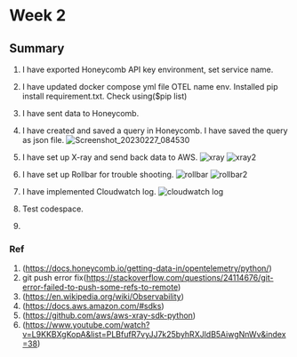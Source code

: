 # Week 2
## Summary
1. I have exported Honeycomb API key environment, set service name.
2. I have updated docker compose yml file OTEL name env. Installed pip install requirement.txt. Check using($pip list) 
3. I have sent data to Honeycomb. 
4. I have created and saved a query in Honeycomb. I have saved the query as json file.
![Screenshot_20230227_084530](https://user-images.githubusercontent.com/116926319/222056340-6fb781df-32f5-4027-a4b8-8b7396af1461.png)

5. I have set up X-ray and send back data to AWS.
![xray](https://user-images.githubusercontent.com/116926319/222056475-19b744fc-ba56-4095-be05-0525b94e7110.png)
![xray2](https://user-images.githubusercontent.com/116926319/222056541-55f25821-f519-4e09-8ba7-693faa67eafd.png)

6. I have set up Rollbar for trouble shooting.
![rollbar](https://user-images.githubusercontent.com/116926319/222351518-d6343b80-d3cb-430b-9641-131098757554.png)
![rollbar2](https://user-images.githubusercontent.com/116926319/222351456-1c40ff58-e79c-4d10-8ee4-589cb1de83df.png)

7. I have implemented Cloudwatch log.
![cloudwatch log](https://user-images.githubusercontent.com/116926319/222400001-541963e5-1494-4b35-8dde-8168111023f5.png)

8. Test codespace.
9.
### Ref
1. (https://docs.honeycomb.io/getting-data-in/opentelemetry/python/)
2. git push error fix(https://stackoverflow.com/questions/24114676/git-error-failed-to-push-some-refs-to-remote)
3. (https://en.wikipedia.org/wiki/Observability)
4. (https://docs.aws.amazon.com/#sdks)
5. (https://github.com/aws/aws-xray-sdk-python)
6. (https://www.youtube.com/watch?v=L9KKBXgKopA&list=PLBfufR7vyJJ7k25byhRXJldB5AiwgNnWv&index=38)
